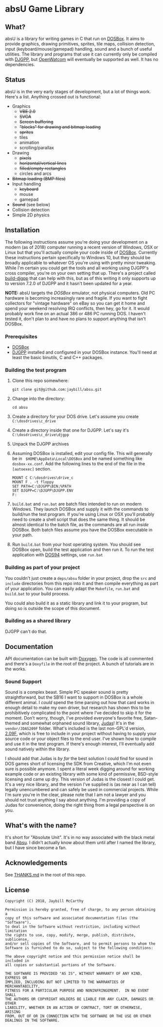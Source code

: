 # absU Game Library

## What?
absU is a library for writing games in C that run on [DOSBox](https://dosbox.com). It aims to provide graphics, drawing primitives, sprites, tile maps, collision detection, input (keyboard/mouse/gamepad) handling, sound and a bunch of useful utilities. The library and programs that use it can currently only be compiled with [DJGPP](http://www.delorie.com/djgpp/), but [OpenWatcom](http://openwatcom.org/) will eventually be supported as well. It has no dependencies.

## Status
absU is in the very early stages of development, but a lot of things work. Here's a list. Anything crossed out is functional:
* Graphics
    * ~~VBE 2.0~~
    * ~~SVGA~~
    * ~~Screen buffering~~
    * ~~"blocks" for drawing and bitmap loading~~
    * ~~sprites~~
    * tiles
    * animation
    * scrolling/parallax
* Drawing
    * ~~pixels~~
    * ~~horizontal/vertical lines~~
    * ~~filled/empty rectangles~~
    * circles and arcs
* ~~Bitmap loading (BMP files)~~
* Input handling
    * ~~keyboard~~
    * mouse
    * gamepad
* ~~Sound~~ (see below)
* Collision detection
* Simple 2D physics

## Installation
The following instructions assume you're doing your development on a modern (as of 2018) computer running a recent version of Windows, OSX or Linux but that you'll actually compile your code inside of [DOSBox](https://www.dosbox.com/). Currently these instructions pertain specifically to Windows 10, but they should be broadly applicable to whatever OS you're using with pretty minor tweaking. While I'm certain you could get the tools and all working using DJGPP's cross compiler, you're on your own setting that up. There's a project called [build-djgpp](https://github.com/andrewwutw/build-djgpp) that can help with this, but as of this writing it only supports up to version 7.2.0 of DJGPP and it hasn't been updated for a year. 

**NOTE:** absU targets the _DOSBox_ emulator, not physical computers. Old PC hardware is becoming increasingly rare and fragile. If you want to fight collectors for "vintage hardware" on eBay so you can get it home and spend your weekend resolving IRQ conflicts, then hey, go for it. It would probably work fine on an actual 386 or 486 PC running DOS. I haven't tested it, don't plan to and have no plans to support anything that isn't DOSBox.

### Prerequisites
* [DOSBox](https://www.dosbox.com/)
* [DJGPP](http://www.delorie.com/djgpp/) installed and configured in your DOSBox instance. You'll need at least the basic binutils, C and C++ packages.

### Building the test program
1. Clone this repo somewhere:

    `git clone git@github.com:jaybill/absu.git`

1. Change into the directory:

    `cd absu`

1. Create a directory for your DOS drive. Let's assume you create `C:\dosdrives\c_drive`

1. Create a directory inside that one for DJGPP. Let's say it's `C:\dosdrives\c_drive\djgpp`

1. Unpack the DJGPP archives 

1. Assuming DOSBox is installed, edit your config file. This will generally be in ` $HOME\AppData\Local\DOSBox` and be named something like `dosbox-xx.conf`. Add the following lines to the end of the file in the `[autoexec]` section. 
    ```
    MOUNT C C:\dosdrives\drive_c
    MOUNT F . -t floppy
    SET PATH=C:\DJGPP\BIN;%PATH
    SET DJGPP=C:\DJGPP\DJGPP.ENV
    F:
    ```
1. `build.bat` and `run.bat` are batch files intended to run on modern Windows. They launch DOSBox and supply it with the commands to build/run the test program. If you're using Linux or OSX you'll probably need to create a shell script that does the same thing. It should be almost identical to the batch file, as the commands are all run _inside_ DOSBox. Both batch files assume you have the DOSBox executable in your path.

1. Run `build.bat` from your host operating system. You should see DOSBox open, build the test application and then run it. To run the test application with [DOS94](http://dos94.com) settings, use `run.bat`

### Building as part of your project
You couldn't just create a `deps/absu` folder in your project, drop the `src` and `include` directories from this repo into it and then compile everything as part of your application. You can easily adapt the `Makefile`, `run.bat` and `build.bat` to your build process.

You could also build it as a static library and link it to your program, but doing so is outside the scope of this document.

### Building as a shared library
DJGPP can't do that.

## Documentation
API documentation can be built with [Doxygen](http://www.stack.nl/~dimitri/doxygen/index.html). The code is all commented and there's a `Doxyfile` in the root of the project. A bunch of tutorials are in the works.

### Sound Support

Sound is a complex beast. Simple PC speaker sound is pretty straightforward, but the SB16 I want to support in DOSBox is a whole different animal. I _could_ spend the time parsing out how that card works in enough detail to make my own driver, but research has shown this to be prohibitively complicated to the point where I've decided to skip it for the moment. Don't worry, though, I've provided everyone's favorite free, Satan-themed and somewhat orphaned sound library, [Judas](https://github.com/volkertb/JUDAS)! It's in the `vendor/JDAS209F` folder. What's included is the last non-GPL'd version, [2.09F](https://github.com/volkertb/JUDAS/blob/master/LICENSE.md), which is free to include in your project without having to supply your source code or your object files to the end user. I've shown how to compile and use it in the test program. If there's enough interest, I'll eventually add sound natively within the library. 

I should add that Judas is _by far_ the best solution I could find for sound in DOS games short of licensing the SDK from Creative, which I'm not even sure is possible anymore. I spent a literal week digging around for working example code or an existing library with some kind of permissive, BSD-style licensing and came up dry. This version of Judas is the closest I could get. It's a very nice library, and the version I've supplied is (as near as I can tell) legally unencumbered and can safely be used in commercial projects. While I'm sure you're in the clear, please note that I am not a lawyer and you should not trust anything I say about anything. I'm providing a copy of Judas for convenience, doing the right thing from a legal perspective is on you.

## What's with the name?
It's short for "Absolute Unit". It's in no way associated with the black metal band [Absu](http://absu.us). I didn't actually know about them until after I named the library, but I have since become a fan.

## Acknowledgements
See [THANKS.md](THANKS.md) in the root of this repo.

## License

    Copyright (C) 2018, Jaybill McCarthy 

    Permission is hereby granted, free of charge, to any person obtaining a 
    copy of this software and associated documentation files (the "Software"), 
    to deal in the Software without restriction, including without limitation 
    the rights to use, copy, modify, merge, publish, distribute, sublicense, 
    and/or sell copies of the Software, and to permit persons to whom the 
    Software is furnished to do so, subject to the following conditions: 

    The above copyright notice and this permission notice shall be included in 
    all copies or substantial portions of the Software. 

    THE SOFTWARE IS PROVIDED "AS IS", WITHOUT WARRANTY OF ANY KIND, EXPRESS OR 
    IMPLIED, INCLUDING BUT NOT LIMITED TO THE WARRANTIES OF MERCHANTABILITY, 
    FITNESS FOR A PARTICULAR PURPOSE AND NONINFRINGEMENT.  IN NO EVENT SHALL 
    THE AUTHORS OR COPYRIGHT HOLDERS BE LIABLE FOR ANY CLAIM, DAMAGES OR OTHER 
    LIABILITY, WHETHER IN AN ACTION OF CONTRACT, TORT OR OTHERWISE, ARISING 
    FROM, OUT OF OR IN CONNECTION WITH THE SOFTWARE OR THE USE OR OTHER 
    DEALINGS IN THE SOFTWARE. 

